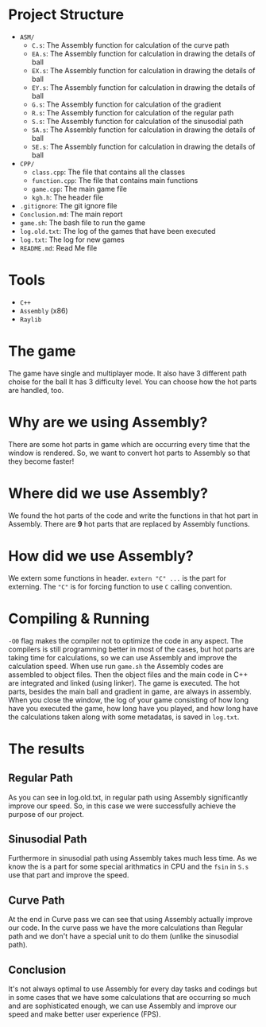 # Project Structure
- `ASM/`
    + `C.s`: The Assembly function for calculation of the curve path
    + `EA.s`: The Assembly function for calculation in drawing the details of ball
    + `EX.s`: The Assembly function for calculation in drawing the details of ball
    + `EY.s`: The Assembly function for calculation in drawing the details of ball
    + `G.s`: The Assembly function for calculation of the gradient
    + `R.s`: The Assembly function for calculation of the regular path
    + `S.s`: The Assembly function for calculation of the sinusodial path
    + `SA.s`: The Assembly function for calculation in drawing the details of ball
    + `SE.s`: The Assembly function for calculation in drawing the details of ball
- `CPP/`
    + `class.cpp`: The file that contains all the classes
    + `function.cpp`: The file that contains main functions
    + `game.cpp`: The main game file
    + `kgh.h`: The header file
- `.gitignore`: The git ignore file
- `Conclusion.md`: The main report
- `game.sh`: The bash file to run the game
- `log.old.txt`: The log of the games that have been executed
- `log.txt`: The log for new games
- `README.md`: Read Me file

# Tools
- `C++`
- `Assembly` (x86)
- `Raylib`

# The game
The game have single and multiplayer mode.
It also have 3 different path choise for the ball
It has 3 difficulty level.
You can choose how the hot parts are handled, too.

# Why are we using Assembly?
There are some hot parts in game which are occurring every time that the window is rendered. So, we want to convert hot parts to Assembly so that they become faster!

# Where did we use Assembly?
We found the hot parts of the code and write the functions in that hot part in Assembly.
There are __9__ hot parts that are replaced by Assembly functions.  

# How did we use Assembly?
We extern some functions in header. `extern "C" ...` is the part for externing. The `"C"` is for forcing function to use `C` calling convention.

# Compiling & Running
`-O0` flag makes the compiler not to optimize the code in any aspect. The compilers is still programming better in most of the cases, but hot parts are taking time for calculations, so we can use Assembly and improve the calculation speed.
When use run `game.sh` the Assembly codes are assembled to object files. Then the object files and the main code in C++ are integrated and linked (using linker). The game is executed. The hot parts, besides the main ball and gradient in game, are always in assembly. When you close the window, the log of your game consisting of how long have you executed the game, how long have you played, and how long have the calculations taken along with some metadatas, is saved in `log.txt`. 

# The results
## Regular Path
As you can see in log.old.txt, in regular path using Assembly significantly improve our speed. So, in this case we were successfully achieve the purpose of our project.

## Sinusodial Path
Furthermore in sinusodial path using Assembly takes much less time. As we know the is a part for some special arithmatics in CPU and the `fsin` in `S.s` use that part and improve the speed.

## Curve Path
At the end in Curve pass we can see that using Assembly actually improve our code. In the curve pass we have the more calculations than Regular path and we don't have a special unit to do them (unlike the sinusodial path).

## Conclusion
It's not always optimal to use Assembly for every day tasks and codings but in some cases that we have some calculations that are occurring so much and are sophisticated enough, we can use Assembly and improve our speed and make better user experience (FPS).
